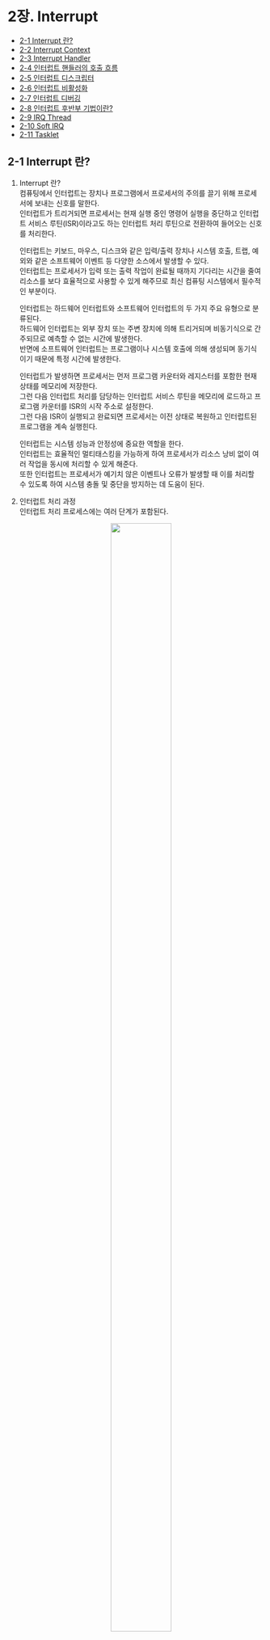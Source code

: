 # 2장. Interrupt

  * [2-1 Interrupt 란?](#2-1-interrupt-란)
  * [2-2 Interrupt Context](#2-2-interrupt-context)
  * [2-3 Interrupt Handler](#2-3-interrupt-handler)
  * [2-4 인터럽트 핸들러의 호출 흐름](#2-4-인터럽트-핸들러의-호출-흐름)
  * [2-5 인터럽트 디스크립터](#2-5-인터럽트-디스크립터)
  * [2-6 인터럽트 비활성화](#2-6-인터럽트-비활성화)
  * [2-7 인터럽트 디버깅](#2-7-인터럽트-디버깅)
  * [2-8 인터럽트 후반부 기법이란?](#2-8-인터럽트-후반부-기법이란)
  * [2-9 IRQ Thread](#2-9-irq-thread)
  * [2-10 Soft IRQ](#2-10-soft-irq)
  * [2-11 Tasklet](#2-11-tasklet)

## 2-1 Interrupt 란?
  1. Interrupt 란?  
      컴퓨팅에서 인터럽트는 장치나 프로그램에서 프로세서의 주의를 끌기 위해 프로세서에 보내는 신호를 말한다.  
      인터럽트가 트리거되면 프로세서는 현재 실행 중인 명령어 실행을 중단하고 인터럽트 서비스 루틴(ISR)이라고도 하는 인터럽트 처리 루틴으로 전환하여 들어오는 신호를 처리한다.

      인터럽트는 키보드, 마우스, 디스크와 같은 입력/출력 장치나 시스템 호출, 트랩, 예외와 같은 소프트웨어 이벤트 등 다양한 소스에서 발생할 수 있다.  
      인터럽트는 프로세서가 입력 또는 출력 작업이 완료될 때까지 기다리는 시간을 줄여 리소스를 보다 효율적으로 사용할 수 있게 해주므로 최신 컴퓨팅 시스템에서 필수적인 부분이다.

      인터럽트는 하드웨어 인터럽트와 소프트웨어 인터럽트의 두 가지 주요 유형으로 분류된다.  
      하드웨어 인터럽트는 외부 장치 또는 주변 장치에 의해 트리거되며 비동기식으로 간주되므로 예측할 수 없는 시간에 발생한다.  
      반면에 소프트웨어 인터럽트는 프로그램이나 시스템 호출에 의해 생성되며 동기식이기 때문에 특정 시간에 발생한다.

      인터럽트가 발생하면 프로세서는 먼저 프로그램 카운터와 레지스터를 포함한 현재 상태를 메모리에 저장한다.  
      그런 다음 인터럽트 처리를 담당하는 인터럽트 서비스 루틴을 메모리에 로드하고 프로그램 카운터를 ISR의 시작 주소로 설정한다.  
      그런 다음 ISR이 실행되고 완료되면 프로세서는 이전 상태로 복원하고 인터럽트된 프로그램을 계속 실행힌다.

      인터럽트는 시스템 성능과 안정성에 중요한 역할을 한다.  
      인터럽트는 효율적인 멀티태스킹을 가능하게 하여 프로세서가 리소스 낭비 없이 여러 작업을 동시에 처리할 수 있게 해준다.  
      또한 인터럽트는 프로세서가 예기치 않은 이벤트나 오류가 발생할 때 이를 처리할 수 있도록 하여 시스템 충돌 및 중단을 방지하는 데 도움이 된다.  

  2. 인터럽트 처리 과정  
    인터럽트 처리 프로세스에는 여러 단계가 포함된다.  

      <center><img src="../images/2.interrupt/Interrupt_Handling_Process.png" width="50%" height="75%"></center>

      1. 인터럽트 발생  
        인터럽트 처리 프로세스의 첫 번째 단계는 인터럽트 발생이다.  
        인터럽트는 키보드, 마우스 또는 디스크 드라이브와 같은 하드웨어 장치 또는 장치 드라이버 또는 운영 체제 서비스와 같은 소프트웨어 프로그램에 의해 발생할 수 있다.
      2. 인터럽트 알림  
        인터럽트가 발생하면 하드웨어 장치 또는 프로그램이 프로세서에 신호를 보내 인터럽트를 알린다.  
        이 신호는 일반적으로 장치 또는 프로그램을 프로세서에 연결하는 전용 회선인 하드웨어 인터럽트 라인을 통해 전송된다.
      3. 인터럽트 승인  
        프로세서는 인터럽트 신호를 승인하여 장치 또는 프로그램에 요청을 수신했음을 알려야한다.  
        이는 인터럽트 라인을 통해 승인 신호를 다시 전송하여 수행된다.
      4. 인터럽트 처리  
        인터럽트가 승인되면 프로세서는 인터럽트의 원인을 파악하고 적절한 인터럽트 핸들러 루틴을 실행해야 한다.  
        이 루틴은 인터럽트 요청을 처리하도록 특별히 설계된 코드 조각이다.
      5. 인터럽트 서비스  
        인터럽트 핸들러 루틴은 인터럽트 요청을 처리하는 데 필요한 작업을 수행한다.  
        여기에는 장치에서 데이터 읽기, 장치에 데이터 쓰기 또는 인터럽트 처리에 필요한 기타 작업 수행이 포함될 수 있다.
      6. 인터럽트 완료  
        인터럽트가 처리되면 프로세서는 인터럽트 요청이 완료되었음을 나타내는 신호를 장치 또는 프로그램에 보낸다.  
        그러면 장치 또는 프로그램이 정상 작동을 재개할 수 있다.

      요약하면 인터럽트 처리 프로세스에는 인터럽트 발생, 알림, 승인, 처리, 서비스 및 완료를 포함한 여러 단계가 포함된다.  
      각 단계는 컴퓨터 시스템의 효율적인 작동에 매우 중요하며 시스템 충돌이나 성능 문제를 방지하기 위해 신중하게 관리해야 한다.

## 2-2 Interrupt Context  
  1. 인터럽트 컨텍스트란?  
      인터럽트가 발생하면 프로세서는 현재 실행을 중지하고 인터럽트 핸들러 루틴으로 제어권을 넘긴다.  
      인터럽트 핸들러 루틴은 인터럽트 컨텍스트라는 특수 실행 컨텍스트에서 실행된다.  
      인터럽트 컨텍스트는 다른 시스템 작업을 방해하지 않고 빠르고 효율적으로 작업을 수행해야 하므로 프로세서의 일반 실행 컨텍스트와 다르다.

      * 인터럽트 컨텍스트의 특징  
        1. 인터럽트를 처리하는 동안에만 존재하는 임시 컨텍스트
        2. 프로세서의 일반 실행 컨텍스트보다 높은 우선 순위로 실행
        3. 시스템 리소스에 대한 액세스가 제한됨
        4. 다른 시스템 작업을 방해하지 않도록 작업을 빠르고 효율적으로 완료해야 함
        5. 중단된 프로세스의 상태를 저장하고 복원할 수 있어야 함

  2. 인터럽트 컨텍스트가 중요한 이유  
      인터럽트 컨텍스트가 중요한 이유는 시스템이 다른 시스템 작업을 방해하지 않고 인터럽트를 빠르고 효율적으로 처리할 수 있기 때문이다.  
      인터럽트는 하드웨어 오류나 사용자 입력과 같이 즉각적인 주의가 필요한 이벤트를 처리하는 데 사용된다.  
      만약, 인터럽트 핸들러 루틴이 작업을 완료하는 데 시간이 너무 오래 걸린다면 다른 시스템 작업을 방해하고 시스템 불안정을 초래할 수 있다.

      인터럽트 컨텍스트는 인터럽트된 프로세스의 상태를 저장하고 복원하는 메커니즘을 제공하므로 인터럽트 컨텍스트도 중요하다.  
      인터럽트가 발생하면 프로세서는 인터럽트된 프로세스의 상태를 저장하고 인터럽트 핸들러 루틴에 제어권을 넘긴다.  
      그러면 인터럽트 처리기 루틴은 해당 상태를 저장하고 필요에 따라 인터럽트된 프로세스의 상태를 수정할 수 있다.  
      인터럽트 처리기 루틴이 완료되면 인터럽트된 프로세스의 상태를 복원하고 제어권을 다시 인터럽트된 프로세스로 전송한다.

## 2-3 Interrupt Handler  
  인터럽트 핸들러는 인터럽트가 감지될 때 실행되는 작은 코드 조각이다.  
  인터럽트 핸들러는 운영 체제의 중요한 부분이며 입출력 작업, 장치 드라이버 및 기타 저수준 시스템 기능을 처리하는 데 사용된다.

  1. 인터럽트 핸들러란?  
      인터럽트 핸들러는 인터럽트에 대한 응답으로 실행되는 함수이다.  
      인터럽트가 발생하면 프로세서는 현재 프로그램의 실행을 중지하고 인터럽트 핸들러에 제어권을 넘긴다.  
      인터럽트 핸들러는 인터럽트를 처리하고 인터럽트된 프로그램에 제어권을 다시 돌려주는 역할을 한다.

      인터럽트 핸들러는 다음과 같은 다양한 시스템 기능에 사용된다.  

      * 장치 드라이버: 인터럽트 핸들러는 하드 드라이브, 키보드, 네트워크 어댑터와 같은 장치에서 생성된 하드웨어 인터럽트를 처리하는 데 사용된다.  
      * 입력/출력 작업: 인터럽트 핸들러는 디스크 읽기 및 쓰기, 네트워크 트래픽 및 기타 데이터 전송과 같은 입력/출력 작업을 관리하는 데 사용된다.
      * 시스템 호출: 인터럽트 핸들러는 사용자 프로그램이 만든 시스템 호출을 처리하는 데 사용된다.

  2. 인터럽트 벡터란?  
      인터럽트 벡터는 인터럽트를 해당 인터럽트 핸들러에 매핑하는 데 사용되는 데이터 구조이다.  
      각 인터럽트에는 고유한 인터럽트 번호가 할당되며, 이 번호는 인터럽트 벡터 테이블의 색인을 생성하는 데 사용된다.  
      인터럽트 벡터 테이블에는 가능한 각 인터럽트에 대한 인터럽트 핸들러 루틴에 대한 포인터 목록이 포함되어 있다.

      인터럽트가 트리거되면 CPU는 인터럽트 벡터 테이블에서 해당 항목을 조회하여 해당 인터럽트에 대한 인터럽트 핸들러 루틴의 주소를 찾는다.  
      그런 다음 이 주소가 프로그램 카운터(PC) 레지스터에 로드되어 CPU가 인터럽트 핸들러 코드를 실행하기 시작한다.

      인터럽트 벡터는 시스템의 하드웨어 계층과 소프트웨어 계층 사이에 추상화 수준을 제공하는 데 사용된다.  
      이를 통해 운영 체제는 기본 하드웨어 플랫폼에 관계없이 일관된 방식으로 인터럽트를 처리할 수 있다.

      * 인터럽트 벡터 테이블  
        인터럽트 벡터 테이블은 운영 체제에서 인터럽트를 관리하는 데 사용되는 데이터 구조이다.  
        인터럽트 번호를 해당 인터럽트 핸들러에 매핑하는 테이블이다.  
        인터럽트 벡터 테이블은 일반적으로 메모리에 저장되며 시스템 시작 중에 운영 체제에 의해 초기화된다.

        인터럽트 벡터 테이블의 각 항목에는 해당 인터럽트 번호에 대한 인터럽트 처리기 루틴의 주소가 포함되어 있다.  
        인터럽트가 발생하면 CPU는 인터럽트 번호를 사용하여 인터럽트 벡터 테이블을 인덱싱하여 인터럽트 핸들러 루틴의 주소를 찾는다.

      * 인터럽트 벡터 테이블 관리  
        인터럽트 벡터 테이블은 일반적으로 운영 체제에서 관리한다.  
        운영 체제는 시스템 시작 시 테이블을 초기화하고 런타임 중에 필요에 따라 업데이트할 책임이 있다.

        일부 운영 체제에서는 사용자 수준 프로그램이 인터럽트 벡터 테이블의 항목을 수정하여 자체 인터럽트 핸들러를 설치할 수 있다.  
        그러나 이는 일반적으로 특정 인터럽트에 대해서만 허용되며 일반적으로 권한이 있는 사용자로 제한된다.

## 2-4 인터럽트 핸들러의 호출 흐름  
  인터럽트 서비스 루틴(ISR)이라고도 하는 인터럽트 핸들러는 하드웨어 인터럽트 서비스를 담당하는 운영 체제 커널의 중요한 부분이다.  
  하드웨어 장치에서 인터럽트가 발생하면 프로세서는 현재 작업을 일시 중단하고 인터럽트 핸들러로 제어권을 전송한다.
  
  1. 인터럽트 벡터 테이블  
      하드웨어 장치가 인터럽트를 생성하면 프로세서에 신호를 보내면 프로세서는 현재 프로그램의 실행을 중지하고 인터럽트 벡터 테이블로 알려진 특정 메모리 위치로 점프한다.  
      인터럽트 벡터 테이블은 각 장치에 대한 인터럽트 핸들러의 메모리 주소를 포함하는 포인터 테이블이다.

      프로세서는 장치에서 생성된 인터럽트 번호를 사용하여 인터럽트 벡터 테이블에 인덱싱하고 해당 인터럽트 처리기의 주소를 가져온다.  
      그런 다음 인터럽트 핸들러가 실행되어 인터럽트를 처리한다.

  2. 인터럽트 핸들러의 호출 흐름  
    인터럽트 핸들러의 호출 흐름은 진입, 실행, 종료의 세 단계로 나눌 수 있다.

      1. 진입 단계  
          인터럽트가 발생하면 프로세서는 인터럽트된 태스크의 현재 상태를 스택에 저장하고 인터럽트 핸들러에 대한 새 실행 컨텍스트를 설정한다.  
          그런 다음 프로세서는 인터럽트 벡터 테이블에서 가져온 인터럽트 핸들러의 메모리 주소로 점프한다.

          인터럽트 핸들러가 입력되면 인터럽트 처리를 위한 환경을 설정하기 위해 몇 가지 중요한 작업을 수행한다.  
          이러한 작업에는 재귀적 인터럽트 처리를 방지하기 위해 동일한 유형의 추가 인터럽트를 비활성화하고, CPU 컨텍스트를 저장하고, 인터럽트를 승인하는 작업이 포함된다.

      2. 실행 단계  
          인터럽트 핸들러가 인터럽트 처리를 위한 환경을 설정하면 실제 인터럽트 처리 코드를 실행한다.  
          이 코드는 인터럽트를 생성한 특정 장치에 따라 달라질 수 있다.

          이 단계에서 인터럽트 핸들러는 장치에서 데이터를 읽고 메모리에 저장하거나 장치에 필요한 다른 작업을 수행한다.  
          또한 인터럽트 핸들러는 인터럽트 컨트롤러에 인터럽트 종료(EOI) 신호를 전송하여 인터럽트 처리 프로세스가 끝났음을 알린다.

      3. 종료 단계  
          인터럽트 처리 코드가 실행된 후 인터럽트 핸들러는 필요한 정리 작업을 수행하고 진입 단계에서 저장된 CPU 컨텍스트를 복원한다.  
          이러한 작업에는 인터럽트를 다시 활성화하고 인터럽트된 작업의 실행을 재개하는 작업이 포함된다.

          인터럽트 처리기가 정리 작업을 완료하면 중단된 작업으로 제어권이 반환되고 시스템이 정상 작동을 재개한다.

  3. 인터럽트 핸들러 등록 과정  
      1. 인터럽트 핸들러 함수 정의  
        인터럽트 핸들러를 등록하는 첫 번째 단계는 인터럽트를 처리할 함수를 정의하는 것이다.  
        이 함수는 처리할 인터럽트 번호와 일치하는 올바른 서명을 가져야 한다.  
        Linux 커널에서 인터럽트 핸들러는 `irqreturn_t` 반환 유형으로 선언되며 인터럽트 번호와 데이터 구조에 대한 포인터라는 두 가지 인수를 받는다.
          * [(참고) irqreturn_t 구조체](#참고-irqreturn_t-구조체)

      2. 인터럽트 회선 할당  
        다음 단계는 인터럽트 라인을 할당하는 것이다.  
        인터럽트 줄은 특정 하드웨어 장치와 연관된 고유 식별자이다.  
        Linux에서 인터럽트 라인은 정수로 표시된다.  
        `request_irq()` 함수는 인터럽트 회선을 할당하는 데 사용된다.

      3. 인터럽트 핸들러 등록  
        인터럽트 라인이 할당되면 인터럽트 핸들러를 커널에 등록할 수 있다.  
        이 작업은 `request_irq()` 함수를 사용하여 수행된다.
          ``` c
          int request_irq(unsigned int irq, irq_handler_t handler, unsigned long flags, const char *name, void *dev);
          ```
          irq: 처리할 인터럽트 회선 번호  
          handler: 인터럽트 핸들러 함수에 대한 함수 포인터  
          flags: 인터럽트의 동작을 제어하는 플래그
          name: 인터럽트를 요청하는 장치를 식별하는 문자열  
          dev: 인터럽트를 요청하는 디바이스에 대한 포인터

      4. 인터럽트 회선 활성화  
        마지막 단계는 인터럽트 라인을 활성화하는 것이다.  
        이 작업은 `enable_irq()` 함수를 사용하여 수행된다.  
        인터럽트 회선이 활성화되면 인터럽트 핸들러가 인터럽트를 수신하기 시작한다.
          ``` c
          void enable_irq(unsigned int irq);
          ```
          irq: 활성화할 인터럽트 번호

## 2-5 인터럽트 디스크립터  
  Linux 커널에서 인터럽트 디스크립터는 인터럽트를 관리하는 데 사용되는 데이터 구조체이다.
  
  1. 인터럽트 디스크립터 구조체  
      인터럽트 디스크립터는 특정 인터럽트에 대한 인터럽트 핸들러를 관리하는 데 사용되는 데이터 구조체이다.
      
      ``` c
      #include <irqdesc.h>
      
      struct irq_desc {
        irq_flow_handler_t handle_irq;
        struct irq_chip * chip;
        struct msi_desc * msi_desc;
        void * handler_data;
        void * chip_data;
        struct irqaction * action;
        unsigned int status;
        unsigned int depth;
        unsigned int wake_depth;
        unsigned int irq_count;
        unsigned int irqs_unhandled;
        unsigned long last_unhandled;
        spinlock_t lock;
      #ifdef CONFIG_SMP
        cpumask_t affinity;
        unsigned int cpu;
      #endif
      #if defined(CONFIG_GENERIC_PENDING_IRQ) || defined(CONFIG_IRQBALANCE)
        cpumask_t pending_mask;
      #endif
      #ifdef CONFIG_PROC_FS
        struct proc_dir_entry * dir;
      #endif
        const char * name;
      };  
      ```
      status : 인터럽트 라인의 상태
      * IRQ_DISABLED : 인터럽트 라인이 비활성화됨
      * IRQ_INPROGRESS : 인터럽트 처리기가 현재 실행 중  
      * IRQ_PENDING : 인터럽트가 발생했지만 아직 처리되지 않음
      * IRQ_NOREQUEST : 인터럽트가 요청되지 않았음

      action : 인터럽트 라인과 연관된 인터럽트 핸들러 함수를 정의하는 연결된 `irqaction` 구조체 리스트
      * [(참고) irqaction 구조체](#참고-irqaction-구조체)

      depth : 인터럽트 핸들러가 중첩된 횟수  
      irq_count : 인터럽트가 발생한 횟수  
      wake_depth : 인터럽트가 시스템을 깨운 횟수  
      irq : 인터럽트 번호  
      threads_running : 인터럽트 라인에서 실행 중인 스레드 수  
      threads_handled: 인터럽트 핸들러가 처리한 스레드 수  
      last_unhandled: 인터럽트 핸들러가 마지막으로 처리한 스레드

  2. 인터럽트 발생 횟수를 저장 방법  
      인터럽트 관리의 중요한 측면 중 하나는 인터럽트 발생 횟수를 추적하는 것이다.  
      이는 일반적으로 인터럽트가 발생할 때마다 카운터를 증가시키는 방식으로 수행된다.

      Linux에서 `irq_desc` 구조체에는 인터럽트 발생 횟수를 저장하는 카운트 필드가 포함되어 있다.  
      인터럽트가 발생할 때마다 카운트 필드가 증가하며, 커널은 각 인터럽트가 발생한 횟수를 추적할 수 있다.
      이를 통해 디버깅 및 성능 분석에 사용할 수 있다.  

      카운트 필드 외에도 `irqaction` 구조체에는 인터럽트 번호를 식별하는 irq 필드도 포함되어 있습니다. 이를 통해 커널은 각 `irqaction` 구조를 특정 인터럽트와 연관시킬 수 있습니다.

## 2-6 인터럽트 비활성화  
  인터럽트를 비활성화하면 명시적으로 다시 활성화할 때까지 프로세서가 새 인터럽트에 응답하지 못한다.  
  이는 들어오는 인터럽트에 의해 중단될 가능성 없이 코드의 중요한 부분이 원자 단위로 실행되도록 해야 하는 일부 상황에서 유용할 수 있다.

  1. 인터럽트를 비활성화 시점  
    인터럽트를 비활성화하면 시스템 성능에 상당한 영향을 미칠 수 있으므로 필요한 경우에만 신중하게 수행해야 한다는 점에 유의해야 한다.  
    일반적으로 인터럽트를 가능한 한 짧은 시간 동안 비활성화했다가 가능한 한 빨리 다시 활성화해야 한다.
      1. SoC에서 정의한 하드웨어 블록에 정확한 시퀀스를 줘야할 경우  
      2. 시스템이 유휴 상태에 진입하기 직전의 '시스템의 상태 정보' 값을 저장하는 동작  
      3. 각 디바이스 드라이버가 서스펜드 모드로 진입할 때 디바이스 드라이버에 데이터 시트에서 명시 대로 정확한 특정 시퀀스를 줘야 할 경우
      4. 예외가 발생해서 시스템 리셋을 시키기 전

## 2-7 인터럽트 디버깅  
  1. /proc/interrupts  
      `/proc/interrupts` 파일은 인터럽트 핸들러 목록과 각 인터럽트가 발생한 횟수를 제공한다.  
      이 정보는 문제를 일으키는 인터럽트 처리기를 식별하는 데 도움이 될 수 있으므로 인터럽트 관련 문제를 디버깅할 때 유용하다.  
      `/proc/interrupts` 파일의 내용을 보려면 다음 명령을 실행하면 된다.  

      ``` bash
      $ cat /proc/interrupts
      ```
      그러면 각 인터럽트, 인터럽트 발생 횟수, 관련 인터럽트 처리기가 나열된 테이블이 표시된다.
      ``` bash
      ~$ cat /proc/interrupts
           CPU0       CPU1       CPU2       CPU3
      11:   25850592    9062984   14661780   11677172     GICv3  27 Level     arch_timer
      13:    5088356          0          0          0     GICv3  34 Level     ahci[2140000.ahci]
      14:          0          0          0          0     GICv3  38 Level     virtio0
      17:          0          0          0          0     GICv3  35 Level     ehci_hcd:usb1
      18:          0          0          0          0     GICv3 117 Edge      GPIO Key POWEROFF
      20:        126     374157          0          0       MSI 49152 Edge      xhci_hcd
      21:          0      14772          0          0       MSI 81920 Edge      virtio1-config
      22:         36          0          0    7704173       MSI 81921 Edge      virtio1-input.0
      23:         54          0    4018205          0       MSI 81922 Edge      virtio1-output.0
      24:          0          0          0          0       MSI 163840 Edge      virtio2-config
      25:       3816          0          0   25839364       MSI 163841 Edge      virtio2-virtqueues
      27:        417          0          0          0       MSI 16384 Edge      snd_hda_intel:card0
      IPI0:   1531396    1483571    1385372    1468393       Rescheduling interrupts
      IPI1:   9811931   14079844   12404008   12314432       Function call interrupts
      IPI2:         0          0          0          0       CPU stop interrupts
      IPI3:         0          0          0          0       CPU stop (for crash dump) interrupts
      IPI4:         0          0          0          0       Timer broadcast interrupts
      IPI5:         0          0          0          0       IRQ work interrupts
      IPI6:         0          0          0          0       CPU wake-up interrupts
      Err:          0
      ```

  2. 인터럽트 이벤트 추적  
    ftrace는 Linux 커널에 포함된 강력한 추적 도구이다.  
    인터럽트 핸들러 함수의 실행을 추적하여 인터럽트를 디버깅하는 데 사용할 수 있다.  
    ftrace로 인터럽트 이벤트를 추적하려면 다음 단계를 수행하면 된다.  

      1. ftrace를 활성화  
          ``` bash
          $ echo 1 > /sys/kernel/debug/tracing/tracing_on
          ```
      2. 인터럽트 이벤트를 활성화  
          ``` bash
          $ echo irq_handler_entry > /sys/kernel/debug/tracing/set_event
          $ echo irq_handler_exit > /sys/kernel/debug/tracing/set_event
          ```
      3. ftrace 로그의 출력 확인  
          ``` bash
          $ cat /sys/kernel/debug/tracing/trace
          ```
    
## 2-8 인터럽트 후반부 기법이란?  
  인터럽트는 하드웨어 장치, 타이머 또는 소프트웨어 인터럽트 등 다양한 소스에서 발생할 수 있다.  
  인터럽트가 발생하면 시스템은 현재 프로세스의 실행을 중지하고 특정 인터럽트를 처리하도록 설계된 특수 함수인 인터럽트 핸들러로 이동한다.  
  그러나 인터럽트 핸들러 자체는 실행하는 데 상당한 시간이 걸릴 수 있으며, 이로 인해 나머지 시스템에 문제가 발생할 수 있다.  
  예를 들어 네트워크 카드가 수신되는 패킷마다 인터럽트를 생성하는 경우 인터럽트 핸들러는 이러한 인터럽트를 처리하는 데 대부분의 시간을 소비할 수 있으며, 이로 인해 다른 프로세스가 지연되거나 심지어 CPU 시간이 부족해질 수 있다.

  이 문제를 해결하기 위해 운영 체제에서는 인터럽트 하반부 처리라는 기술을 사용하는 경우가 많다.  
  인터럽트 하반부 처리는 주 인터럽트 처리기보다 낮은 우선 순위로 실행되는 지연된 인터럽트 처리기이다.  
  인터럽트 핸들러가 완료될 때까지 안전하게 지연될 수 있는 모든 처리를 수행하는 것이 이 처리기의 역할이다.

  1. 인터럽트 후반부 기법을 적용하는 이유  
      지연 인터럽트 처리라고도 하는 지연 인터럽트 기법은 커널 프로그래밍에서 인터럽트 처리를 나중으로 연기하여 시스템 성능과 안정성을 향상시키는 데 사용되는 기법이다. 

      지연 인터럽트 기법을 적용하는 이유를 살펴보기 전에 먼저 커널에서 인터럽트가 어떻게 작동하는지 이해해 보자.

      일반적인 커널 시스템에서 인터럽트는 들어오는 네트워크 패킷이나 마우스 클릭과 같이 시간에 민감한 이벤트를 처리하는 데 사용된다.  
      인터럽트가 발생하면 프로세서는 즉시 현재 작업을 일시 중단하고 인터럽트 핸들러 코드를 실행하기 시작한다.  
      핸들러가 작업을 완료하면 프로세서는 일시 중단된 작업을 다시 시작한다.

      그러나 인터럽트 처리에는 상당한 시간이 소요될 수 있으며, 그 동안 프로세서는 다른 작업을 실행할 수 없다.  
      이는 특히 인터럽트가 자주 발생하는 트래픽이 많은 시스템에서 성능 문제를 일으킬 수 있다.

      이 문제를 해결하기 위해 지연 인터럽트 기법이 사용된다.  
      커널 프로그래밍에 이 기법이 적용되는 몇 가지 이유는 다음과 같다.  

      1. 시스템 성능 개선  
        인터럽트 처리를 나중으로 연기함으로써 프로세서는 그 동안 다른 작업을 계속 실행할 수 있다.  
        따라서 인터럽트가 시스템 성능에 미치는 영향이 줄어들고 전반적인 시스템 응답성이 향상된다.
      
      2. 인터럽트 지연 시간 감소  
        인터럽트 지연 시간은 인터럽트가 처리되는 데 걸리는 시간이다.  
        인터럽트 처리를 나중으로 연기하면 시스템에서 인터럽트 지연 시간을 줄이고 실시간 성능을 개선할 수 있다.

      3. 간소화된 인터럽트 처리  
        인터럽트 처리는 특히 인터럽트 회선과 같은 공유 리소스를 처리할 때 복잡할 수 있다.  
        인터럽트 처리를 나중으로 연기함으로써 시스템은 인터럽트 처리를 간소화하고 경쟁 조건이나 기타 문제의 가능성을 줄일 수 있다.

      4. 보다 유연한 시스템 설계  
        인터럽트 처리를 늦추면 보다 유연한 시스템 설계가 가능하다.  
        예를 들어, 시스템에서 여러 인터럽트를 동시에 처리하거나 특정 인터럽트의 우선 순위를 다른 인터럽트보다 우선시할 수 있다.
        
  2. 인터럽트 콘텍스트에서 많은 일을 하면 발생하는 일  
      인터럽트는 인터럽트 컨텍스트와 프로세스 컨텍스트의 두 가지 컨텍스트에서 처리할 수 있다.

        * 인터럽트 컨텍스트는 인터럽트가 수신될 때 실행되는 커널 코드의 중요한 섹션이다.  
        이 컨텍스트에서 프로세서는 인터럽트 서비스에만 집중하며 다른 인터럽트나 프로세스 컨텍스트 코드에 의해 중단될 수 없다.  
        인터럽트와 연관된 인터럽트 핸들러 함수는 인터럽트 컨텍스트에서 실행된다.

        * 프로세스 컨텍스트는 정상적인 프로세스 관련 작업이 발생하는 커널의 정상적인 실행 환경이다.  
        프로세스 컨텍스트 코드는 다른 인터럽트 또는 프로세스 컨텍스트 코드에 의해 중단될 수 있다.

      인터럽트 컨텍스트에서 많은 작업이 수행되면 시스템이 응답하지 않거나 충돌이 발생할 수 있다.  
      이는 인터럽트 컨텍스트가 프로세스 컨텍스트보다 높은 우선순위로 실행되고 인터럽트 핸들러 기능이 완료될 때까지 다른 인터럽트 또는 프로세스 컨텍스트 코드가 차단될 수 있기 때문이다.

  3. Top Half / Bottom Half 란?  
      인터럽트가 발생하면, 시스템은 현재 실행 중인 프로그램을 중지하고 인터럽트 서비스 루틴 (ISR)으로 이동하여 이벤트를 처리한다.  
      ISR은 인터럽트를 처리하기 위해 필요한 작업을 수행하는데, 이는 데이터 구조 업데이트, I/O 작업 시작 또는 나중에 수행할 작업 스케줄링 등이 포함될 수 있다.

      ISR은 Top half와 Bottom half로 나뉜다.  
      Top half는 인터럽트가 발생한 시점에서 중단되며 인터럽트가 비활성화된 상태에서 실행된다.  
      주요 역할은 인터럽트를 처리하고 필요한 최소한의 레이턴시로 작업을 수행하는 것이다.  
      반면에 Bottom half는 인터럽트가 활성화된 상태에서 실행되며 비시간적 작업을 완료하는 것이 주요 역할이다.  
      이는 예를 들어, Top half에서 큐에 작업을 스케줄링하고, Bottom half에서 큐에서 작업을 가져와 처리하는 것이다.

      1. Top half  
        ISR의 Top half는 일반적으로 즉각적으로 완료되어야하는 빠르고 시간적으로 중요한 작업에 사용된다.  
        이러한 작업에는 레지스터와 컨텍스트 저장, 데이터 구조 업데이트, I/O 작업 시작 등이 포함된다.  
        ISR의 Top half는 인터럽트가 일어나는 동안 다른 인터럽트가 발생하지 않도록 인터럽트가 비활성화된 상태로 실행된다.  
        이렇게 함으로써, ISR은 다른 인터럽트로 인해 방해받지 않고 작업을 완료할 수 있다.

      2. Bottom half  
        ISR의 Top half가 완료되면, 시스템은 인터럽트를 활성화하고 정상적인 동작으로 돌아간다.  
        그런 다음 ISR의 Bottom half가 나중에 실행될 수 있도록 예약된다.  
        ISR의 Bottom half는 메모리 해제, 통계 업데이트, 나중에 수행될 작업 스케줄링과 같은 비시간적 작업을 완료하는 것이 주요 역할이다.

      ISR의 Bottom half는 일반적으로 지연 처리 프로시저 호출(DPC) 또는 태스크렛을 사용하여 구현된다.  
      이러한 메커니즘을 사용하면, Top half가 작업을 완료한 후에 Bottom half를 나중에 실행할 수 있다.  
      Bottom half는 인터럽트가 활성화된 별도의 컨텍스트에서 실행되며, 다른 인터럽트가 발생할 수 있도록 허용된다.

      요약하면, ISR의 Top half는 시간적으로 중요한 작업을 처리하는 반면, Bottom half는 비시간적인 작업을 완료하는 것이 주요 역할이다.  
      Top half와 Bottom half를 사용하면 시스템이 인터럽트를 효율적으로 처리할 수 있으며, 시간적으로 중요한 작업이 비시간적인 작업을 차단하지 않고 빠르게 완료되도록 보장한다.

  4. 인터럽트 후반부 처리 기법 종류  
      인터럽트 처리는 병목 현상이 발생할 수 있는 고성능 시스템에서 까다로운 작업이 될 수 있다.

      이 문제를 해결하기 위해 수년에 걸쳐 다양한 인터럽트 처리 기법이 개발되었다.  
      이러한 기술은 인터럽트 처리를 최적화하고 인터럽트 처리와 관련된 오버헤드를 줄일 수 있다.  

      1. 폴링 기반 인터럽트 처리  
        가장 기본적인 인터럽트 처리 기술은 폴링(polling)이다.  
        이 기술에서는 CPU가 계속해서 인터럽트 소스의 상태를 확인하여 인터럽트가 발생했는지 여부를 결정한다.  
        인터럽트가 발생하면 CPU는 인터럽트를 비활성화하고 현재 컨텍스트를 저장한 후 인터럽트를 처리한다.  
        폴링 기반 인터럽트 처리는 간단하고 직관적이지만, CPU 사이클에 대해 비효율적이고 낭비적일 수 있다.

      2. Bottom half 인터럽트 처리  
        이 기술에서는 CPU가 인터럽트가 발생하면 즉시 Top half를 실행하여 인터럽트를 처리한다.  
        Top half는 CPU 컨텍스트를 저장하고 인터럽트를 인식하는 등 시간적으로 중요한 작업을 수행한다.  
        Top half가 완료되면 Bottom half를 나중에 실행하도록 예약한다.  
        Bottom half는 프로세스를 깨우거나 지연된 작업을 수행하는 등 비시간적인 작업을 수행한다.  
        이 기술은 인터럽트 지연 시간을 줄이고 시스템 응답성을 향상시킬 수 있다.

      3. 태스크렛(Tasklets)  
        태스크렛은 지연 실행 모델을 사용하는 Bottom half 인터럽트 처리의 한 형태이다.  
        이 기술에서는 Top half가 나중에 실행할 태스크렛을 예약한다.  
        태스크렛은 가벼우며 인터럽트 컨텍스트에서 실행되므로, 처리 요구 사항이 낮거나 보통인 인터럽트를 처리하는 데 이상적이다.

      4. 소프트 인터럽트(Softirqs)  
        소프트 인터럽트는 지연 실행 모델을 사용하는 또 다른 하향식 인터럽트 처리 기술이다.  
        이 기술에서는 인터럽트 핸들러의 상위 부분이 소프트 인터럽트를 나중에 실행하도록 예약한다.  
        소프트 인터럽트는 태스크릿보다 더 무거운 가중치를 가지며 커널 스레드의 컨텍스트에서 실행되므로 처리 요구 사항이 높은 인터럽트를 처리하는 데 적합하다.

      5. 인터럽트 스레드(Interrupt Threads)  
        인터럽트 스레드는 인터럽트를 처리하기 위해 전용 커널 스레드를 사용하는 인터럽트 처리 기술이다.  
        이 기술에서는 인터럽트 핸들러의 상위 부분이 인터럽트 스레드를 깨우고 처리할 인터럽트 작업을 전달한다.  
        인터럽트 스레드는 자체 컨텍스트에서 인터럽트 핸들러를 실행하므로 시스템 성능과 확장성을 향상시킬 수 있다.

## 2-9 IRQ Thread
일부 경우에는 인터럽트 처리에 필요한 작업량이 인터럽트 핸들러가 처리하기에는 너무 많을 수 있다.  
이러한 경우 IRQ 스레드를 사용하여 인터럽트 핸들러에서 일부 작업을 분리할 수 있다.  
그럼, IRQ 스레드가 무엇이고 어떻게 작동하는지에 대해 알아보자.  

  1. IRQ 스레드란?  
      IRQ 스레드는 인터럽트 핸들러가 처리하기에는 처리 시간이 더 필요한 인터럽트를 처리하는 데 사용되는 커널 스레드이다.  
      인터럽트가 발생하면 인터럽트 핸들러는 기본 처리를 수행한 후 남은 처리를 처리하기 위해 IRQ 스레드를 예약한다.

      IRQ 스레드는 인터럽트 핸들러와 별도의 CPU 코어에서 실행되어 인터럽트 핸들러와 IRQ 스레드가 병렬로 실행될 수 있다.  
      이를 통해 인터럽트 처리에 소요되는 시간을 크게 줄여 시스템 성능을 향상시킬 수 있다.

  2. IRQ Thread 동작  
      인터럽트가 발생하면 인터럽트 핸들러가 실행된다.  
      인터럽트 핸들러가 처리하는 작업이 너무 많은 경우 인터럽트 핸들러는 나머지 처리를 위해 IRQ 스레드를 예약한다.

      IRQ 스레드는 인터럽트 핸들러와 별개의 CPU 코어에서 실행되므로 인터럽트 핸들러와 IRQ 스레드가 병렬로 실행될 수 있다.  
      인터럽트 핸들러는 일반적으로 인터럽트를 인식하고 인터럽트와 관련된 데이터를 가져오는 등 기본 처리를 수행한다.  
      그런 다음 IRQ 스레드가 더 많은 시간이 소요되는 처리를 수행한다.

      IRQ 스레드가 처리를 완료하면 일반적으로 인터럽트 핸들러에게 처리가 완료되었다는 알림을 보낸다.  
      인터럽트 핸들러는 필요한 최종 처리를 수행하고 인터럽트 처리 과정을 완료할 수 있다.

  3. IRQ 스레드 사용의 장점
      IRQ 스레드 사용은 다음과 같은 여러 가지 이점이 있다.  

      1. 성능 향상  
        IRQ 스레드는 인터럽트 처리 시간을 크게 줄여 시스템 성능을 향상시킨다.
      2. 지연 시간 감소  
        인터럽트 핸들러와 IRQ 스레드를 병렬로 실행함으로써 IRQ 스레드는 인터럽트 지연 시간을 줄여 하드웨어 장치를 더 빠르게 처리할 수 있다.
      3. 확장성  
        IRQ 스레드는 별도의 CPU 코어에서 인터럽트를 처리할 수 있으므로 멀티코어 시스템에서 확장성과 성능을 향상시킬 수 있다.

  4. IRQ 스레드 사용의 단점  
      IRQ 스레드를 사용하는 것에는 다음과 같은 단점도 있다.

      1. 복잡성 증가  
        IRQ 스레드는 인터럽트 처리 과정에 추가적인 복잡성을 추가하여 디버깅과 문제 해결을 더 어렵게 만들 수 있다.
      2. 오버헤드 증가  
        IRQ 스레드는 시스템에 추가 오버헤드를 추가하기 때문에 전반적인 성능을 저하시킬 수 있다.

  5. IRQ Thread 생성  
      다음은 IRQ 쓰레드를 생성하는 프로세스의 단계이다.  

      1. 커널 쓰레드 함수 정의  
        먼저, IRQ 쓰레드가 생성될 때 실행되는 커널 쓰레드 함수를 정의해야 한다.  
        이 함수는 장치에게 수신된 인터럽트 요청을 처리한다.  
          ``` c
          static irqreturn_t my_interrupt(int irq, void *dev_id);
          ```
          irq : 인터럽트를 트리거한 인터럽트 번호  
          dev_id :  매개변수는 인터럽트 요청 시 등록된 디바이스 데이터에 대한 포인터

      2. 인터럽트 요청  
        다음으로, 처리할 디바이스에 대해 인터럽트를 요청해야 한다.  
        이는 request_irq() 함수를 사용하여 수행된다. 
          ``` c 
          int request_irq(unsigned int irq, irq_handler_t handler, unsigned long flags, const char *name, void *dev);
          ```
          irq : 요청할 인터럽트 번호  
          handler : 1단계에서 정의한 인터럽트 핸들러 함수에 대한 포인터
          flags : 인터럽트 요청의 동작을 지정(공유 여부 등)  
          name : 커널 로그에서 인터럽트 요청을 식별하는 데 사용되는 문자열  
          dev : 인터럽트 핸들러 함수에 전달될 디바이스 데이터에 대한 포인터

      3. IRQ 스레드 생성  
        인터럽트가 요청되면 kthread_create() 함수를 사용하여 IRQ 스레드를 생성할 수 있다.  
          ``` c
          struct task_struct *kthread_create(int (*threadfn)(void *data), void *data, const char *namefmt, ...);
          ```
          threadfn : 1에서 정의한 커널 스레드 함수를 가리키는 포인터  
          data : 커널 스레드 함수에 전달해야 하는 데이터를 가리키는 포인터  
          namefmt : 커널 로그에서 IRQ 스레드를 식별하는 데 사용되는 문자열입

      4. IRQ 스레드를 깨우기  
        IRQ 스레드를 생성한 후, 인터럽트 요청을 처리할 수 있도록 깨워주어야 한다.  
        이를 위해 wake_up_process() 함수를 사용한다.  
          ``` c
          int wake_up_process(struct task_struct *tsk);
          ```
          tsk : 깨어나게 할 프로세스의 task_struct 구조체의 포인터

      5. 정리  
        IRQ 스레드가 더 이상 필요하지 않을 때, free_irq() 함수를 사용하여 인터럽트 요청을 해제하고, kthread_stop() 함수를 사용하여 IRQ 스레드를 종료해야 한다.
        free_irq() 함수는 request_irq()를 사용하여 이전에 등록된 인터럽트 요청 라인(IRQ)을 해제하는 데 사용된다.  
          ``` c
          void free_irq(unsigned int irq, void* dev_id);
          ```
          irq : 해제할 IRQ 번호
          dev_id : IRQ와 연관된 디바이스 ID

  6. IRQ 스레드의 예시  
    IRQ 스레드를 생성한 후에는, wait_event_interruptible() 또는 wait_event() 함수를 사용하여 인터럽트를 처리할 수 있다.  
    이러한 함수는 지정된 조건이 참이거나 스레드가 인터럽트될 때까지 스레드를 차단한다.  
    다음은 IRQ 스레드에 대한 예시이다.  

      ``` c
      #include <linux/kthread.h>

      static struct task_struct *irq_thread;

      static int irq_thread_func(void *data)
      {
          while (!kthread_should_stop()) {
            wait_event_interruptible(wait_queue, interrupt_occurred());
            // Handle the interrupt here
        }
        return 0;
      }

      static int __init my_module_init(void)
      {
          irq_thread = kthread_create(irq_thread_func, NULL, "irq_thread");
          if (IS_ERR(irq_thread)) {
              printk(KERN_ERR "Failed to create IRQ thread\n");
              return PTR_ERR(irq_thread);
          }
          wake_up_process(irq_thread);
          return 0;
      }

      static void __exit my_module_exit(void)
      {
          kthread_stop(irq_thread);
      }

      module_init(my_module_init);
      module_exit(my_module_exit);

      ```

      이 예제에서는 wait_event_interruptible() 함수를 사용하여 인터럽트를 기다린다.  
      wait_queue 변수는 인터럽트가 발생할 때 IRQ 스레드를 깨우는 대기열이다.  
      interrupt_occurred() 함수는 인터럽트가 발생할 때 true를 반환한다.

      wait_event_interruptible() 함수가 반환되면 IRQ 스레드는 스레드 컨텍스트에서 인터럽트를 처리할 수 있다.  
      IRQ 스레드는 필요한 처리를 수행한 다음 대기 상태로 돌아갈 수 있다.

## 2-10 Soft IRQ  
현대 컴퓨터 시스템에서 인터럽트 처리는 다양한 하드웨어 이벤트를 처리하는 중요한 메커니즘이다.  
인터럽트 처리는 처리과정에서 수행되어야 할 작업량에 따라 빠르거나 느릴 수 있다.  
경우에 따라 하드웨어 이벤트는 상당한 양의 처리를 필요로 하며, 따라서 전통적인 인터럽트 처리 방식만으로는 충분하지 않을 수 있다.  
이를 해결하기 위한 방법으로 Soft IRQ를 사용한다.  

  1. Soft IRQ란?  
      Soft IRQ (소프트웨어 인터럽트 요청)는 전통적인 인터럽트 핸들러보다 더 많은 처리 시간을 필요로 하는 이벤트를 처리하기 위해 Linux 커널에서 사용되는 메커니즘이다.  
      Soft IRQ는 일반 인터럽트와 유사하지만, 지연 실행 방식으로 처리되므로 현재 인터럽트 핸들러가 실행을 완료한 후 처리된다.  
      Soft IRQ는 일반 인터럽트로 처리할 수 없는 복잡한 이벤트를 처리할 수 있도록 한다.

  2. Soft IRQ 핸들러  
      Soft IRQ 핸들러는 일반 인터럽트 핸들러와 유사하며 C 함수로 구현된다.  
      Soft IRQ 핸들러는 커널 초기화 과정에서 등록되며, Soft IRQ 프레임워크에 의해 실행된다.  
      Soft IRQ 이벤트가 발생하면 커널에서 Soft IRQ 핸들러가 호출된다.  
      Soft IRQ 핸들러는 현재 인터럽트 핸들러의 실행이 완료된 후에 실행되므로 지연 실행된다.

  3. Soft IRQ의 종류  
      Linux 커널은 여러 종류의 Soft IRQ를 지원하며, 각 Soft IRQ는 특정 유형의 이벤트를 처리한다.  
      일반적인 Soft IRQ는 다음과 같다.  
      1. Tasklets  
        Tasklets는 지연 처리가 필요한 작고 빠른 이벤트를 처리하는 데 사용되는 Soft  IRQ이다.  
        Tasklets는 인터럽트 컨텍스트에서 실행되며 빠르게 실행될 수 있도록 설계되었다.
      2. Workqueues  
        Workqueues는 처리 시간이 긴 이벤트를 처리하는 데 사용되는 Soft IRQ입니다.  
        Workqueues는 프로세스 컨텍스트에서 실행되며 긴 처리 시간이 필요한 이벤트를 처리할 수 있도록 설계되었다.
      3. Timer  
        타이머 Soft IRQ는 지정된 시간 이후에 발생하는 이벤트를 처리하는 데 사용된다.  
        타이머 Soft IRQ는 프로세스 컨텍스트에서 실행된다.

  4. Soft IRQ Handler 실행  
      Soft IRQ 핸들러는 현재 인터럽트 핸들러의 실행이 완료된 후에 실행되는 것처럼, 지연된 방식으로 실행된다.  
      Soft IRQ 핸들러는 Soft IRQ 프레임워크에 의해 호출되며, 이를 통해 올바른 컨텍스트에서 실행된다.  
      Soft IRQ 핸들러는 하드웨어 이벤트, 다른 Soft IRQ 핸들러 또는 커널 스레드에 의해 호출될 수 있다.
  

  5. Soft IRQ Service  
      Soft IRQ 서비스는 Soft IRQ에 응답하여 실행되는 함수이다.  
      소프트웨어에 의해 트리거되는 일부 유형의 지연 작업을 처리하기 위해 설계된 Soft IRQ 서비스는 인터럽트 컨텍스트와 유사하지만 몇 가지 중요한 차이점이 있다.

      1. Soft IRQ service 동작  
          Soft IRQ 서비스가 트리거되면, 해당 서비스 함수는 Soft IRQ와 관련된 큐에 추가된다.  
          이 함수는 일반적으로 CPU가 유휴 상태에 있거나 비교적 중요하지 않은 시스템 활동 중에 실행된다.  

          Soft IRQ 서비스 함수는 인터럽트 컨텍스트와 유사한 특수한 컨텍스트에서 실행된다.  
          이 컨텍스트를 Soft IRQ 컨텍스트라고한다.  
          Soft IRQ 컨텍스트는 일반 프로세스 컨텍스트보다 우선 순위가 높지만 인터럽트 컨텍스트보다 우선 순위가 낮다.

          Soft IRQ 서비스는 소프트웨어에 의해 트리거되는 일부 유형의 지연된 작업을 처리하기위한 것으로 설계되었다.  
          Soft IRQ 서비스가 처리 할 수있는 지연 작업의 예는 다음과 같다.

            1. 네트워크 드라이버가 수신 한 네트워크 패킷 처리
            2. 장치 드라이버가 트리거 한 소프트웨어 인터럽트 처리
            3. 커널 스레드에서 실행 할 작업 예약

      6. Soft IRQ service 이점  
          Soft IRQ 서비스를 사용하는 주요 이점 중 하나는 중요한 시스템 활동에 방해를 일으키지 않으면서 일부 유예된 작업을 적시에 실행할 수 있도록한다는 것이다.  
          이는 유예된 작업을 처리해야 하는 볼륨이 많은 상황에서 시스템 성능과 안정성을 향상시킬수 있다.

          또한, Soft IRQ 서비스의 또 다른 이점은 사용하기 쉽고 최소한의 오버헤드로 구현할 수 있다.  
          이는 코드에서 유예된 작업을 처리해야 하는 개발자들에게 매우 유용한 옵션으로 작용할 수 있다.

      7. Soft IRQ service 요청  
          일반적으로, Soft IRQ 서비스는 인터럽트 컨텍스트에서 즉시 수행할 수 없는 작업이 필요할 때 요청해야 한다.  
          Soft IRQ 서비스로 수행할 수 있는 작업의 예로는 다음이 있다.
          
            1. 네트워크 처리  
              네트워크 패킷은 인터럽트 컨텍스트에서 수신되며, 체크섬 검증이나 패킷 분류와 같은 처리가 필요할 수 있다.  
              이러한 처리는 Soft IRQ 서비스를 사용하여 지연시키고 수행할 수 있다.
            2. 태스크릿 스케줄링  
              태스크릿은 Soft IRQ 컨텍스트에서 수행되는 작은 지연 인터럽트 핸들러이다.  
              인터럽트 컨텍스트에서 즉시 수행할 수 없는 처리를 수행하는 데 사용할 수 있다.  
            3. 타이머 처리  
              타이머는 나중에 실행할 작업을 예약하는 데 사용할 수 있다.  
              타이머 처리는 Soft IRQ 컨텍스트에서 수행될 수 있다.

      8. Soft IRQ 서비스 처리  
          Soft IRQ가 발생하면 해당 Soft IRQ 핸들러가 실행되어 보류 중인 작업을 처리한다.  
          Soft IRQ 핸들러는 데이터 구조를 업데이트하거나 대기 중인 프로세스를 깨우는 등 필요한 모든 작업을 수행할 수 있다.

          Soft IRQ 핸들러는 `open_softirq()` 함수를 사용하여 등록된다.  
          ``` c
          void open_softirq(int nr, void (*action)(struct softirq_action *))
          ```
          nr : 생성 중인 소프트 인터럽트의 번호  
          소프트 인터럽트 번호는 `include/linux/interrupt.h` 헤더 파일에서 정의  
          action : 실행되는 함수 포인터  
          `struct softirq_action` 구조체는 소프트 인터럽트 핸들러가 처리할 작업을 대기열에 추가하는 데 사용

          한번 Soft IRQ 핸들러가 등록되면 `raise_softirq()` 함수를 사용하여 이를 발생시킬 수 있다.  
          ``` c
          void raise_softirq(unsigned int nr);
          ```
          nr : 소프트 인터럽트 번호

      9. ksoftirqd 스레드  
          ksoftirqd 스레드는 리눅스 커널에서 소프트 인터럽트를 처리하는 커널 스레드이다.  
          이 스레드는 각 CPU에서 실행되며 해당 CPU에서 발생한 소프트 인터럽트를 처리한다.  
          소프트 인터럽트가 발생하면 해당 인터럽트를 생성한 CPU와 연결된 큐에 추가된다.  
          ksoftirqd 스레드는 주기적으로 해당 CPU의 소프트 인터럽트 큐를 확인하고 대기 중인 소프트 인터럽트를 처리한다.

          * ksoftirqd 스레드 동작  
              ksoftirqd 스레드는 부팅 프로세스 중에 시작되며 시스템이 실행 중인 동안 백그라운드에서 실행된다.  
              소프트IRQ가 발생하면 해당 인터럽트를 생성한 CPU와 관련된 소프트IRQ 큐에 추가된다.  
              ksoftirqd 스레드는 주기적으로 해당 CPU에 대한 소프트IRQ 큐를 확인하고 대기 중인 모든 소프트IRQ를 처리한다.

              ksoftirqd 스레드는 커널의 태스크 스케줄러를 사용하여 예약된다.  
              스레드가 유휴 상태 일 때는 슬립되어 태스크 스케줄러의 대기열에 추가된다.  
              소프트IRQ가 소프트IRQ 큐에 추가되면 ksoftirqd 스레드가 깨어나서 해당 인터럽트를 생성한 CPU에서 실행되도록 예약된다.
          
          * ksoftirqd 스레드의 역할  
              ksoftirqd 스레드는 소프트 인터럽트가 적시에 처리되도록 보장하여 Linux 커널의 중요한 구성 요소이다.  
              소프트 인터럽트는 네트워크 처리, 작업 스케줄링 및 메모리 관리를 포함하여 커널이 다양한 작업을 수행하는 데 사용된다.  
              ksoftirqd 스레드가 올바르게 실행되지 않으면 소프트 인터럽트가 효율적으로 처리되지 않아 시스템 성능이 저하될 수 있다.

## 2-11 Tasklet  
  Linux 커널 프로그래밍에서 태스크릿은 지연된 작업 스케줄링을 위한 메커니즘이다.  

  1. 태스크릿이란?  
      태스크릿은 작업의 지연 처리를 가능하게하는 커널 메커니즘입니다.  
      즉, 태스크릿은 어떤 이벤트에 응답하여 나중에 실행될 함수이다.  
      태스크릿은 소프트 IRQ 컨텍스트에서 실행되며, 이는 비선점적이고 다른 소프트 IRQ 작업과 동시에 실행될 수 있다는 것을 의미한다.

      소프트웨어 인터럽트인 `TASKLET_SOFTIRQ`를 발생시켜 태스크렛을 예약한다.  
      태스크렛이 예약되면, 그것은 소프트웨어 인터럽트와 관련된 큐에 추가된다.  
      커널은 큐에 추가된 순서대로 태스크렛을 실행한다.

      태스크렛이 예약되면, `TASKLET_SOFTIRQ`의 소프트웨어 인터럽트 핸들러가 실행될 때 가능한 빨리 실행된다.  
      이 핸들러는 연관된 큐에 있는 모든 태스크렛을 추가된 순서대로 실행하는 책임을 지고 있다.

  2. Tasklet 유형  
      Tasklet에는 두 가지 유형이 있다.
      
      1. Bottom-half Tasklet  
        Bottom-half tasklet은 인터럽트 컨텍스트에서 예약된다.  
        일반적으로 인터럽트에 대한 저지연 처리를 수행하는 데 사용된다.  
        이러한 tasklet은 예약되자마자 가능한 빨리 실행되어 인터럽트 처리의 지연 시간을 최소화한다.

      2. Workqueue Tasklet  
        Workqueue tasklet은 프로세스 컨텍스트에서 예약된다.  
        일반적으로 나중에 지연 처리할 수 있는 더 높은 지연 처리를 수행하는 데 사용된다.  
        Workqueue tasklet은 특정 CPU에서 실행하도록 예약할 수도 있고, 사용 가능한 모든 CPU에서 실행할 수도 있다.

  3. Tasklet 생성 및 관리  
      Tasklet은 `tasklet_init()` 함수를 사용하여 생성된다.  

      ``` c
      void tasklet_init(struct tasklet_struct *tasklet,
                  void (*func)(unsigned long), 
                  unsigned long data);
      ```
      tasklet : 초기화될 tasklet을 나타내는 tasklet_struct 구조체에 대한 포인터  
      func : tasklet이 예약될 때 실행될 함수의 함수 포인터  
      data : func 함수에 전달될 값

      Tasklet이 생성되면 `tasklet_schedule()` 함수를 사용하여 실행 대기열에 예약할 수 있다.  
      ``` c
      void tasklet_schedule(struct tasklet_struct *t);
      ```
      t : 스케줄링할 tasklet_struct 구조체
      
      Tasklet을 실행하지 않도록 하려면, `tasklet_disable()` 함수를 사용하여 비활성화할 수 있다.  
      tasklet이 비활성화되면, `tasklet_enable()` 함수를 사용하여 다시 활성화 될 때까지 실행되지 않습니다.
      ``` c
      void tasklet_disable(struct tasklet_struct *t);
      void tasklet_enable(struct tasklet_struct *t);
      ```
      t : 작업을 나타내는 tasklet_struct 구조체에 대한 포인터

      [(참고) irqaction 구조체](#참고-tasklet_struct-구조체)


### (참고) irqreturn_t 구조체
``` c
#include <linux/irqreturn.h>

typedef enum {
        IRQ_NONE        = (0 << 0),
        IRQ_HANDLED     = (1 << 0),
        IRQ_WAKE_THREAD = (1 << 1),
} irqreturn_t;
```
IRQ_NONE : 인터럽트 처리기가 인터럽트를 처리하지 않았으며 다음 인터럽트 처리기(있는 경우)로 전달되어야 함  
IRQ_HANDLED : 인터럽트 핸들러가 인터럽트를 성공적으로 처리했으며 추가 조치가 필요하지 않음  
IRQ_WAKE_THREAD : 인터럽트 핸들러가 인터럽트를 처리했지만 추가 처리를 커널 스레드로 연기했음  
(커널 스레드가 깨어나서 처리를 완료하기 위해 실행됨)

### (참고) irqaction 구조체
``` c
struct irqaction {
  irq_handler_t handler;
  void * dev_id;
  void __percpu * percpu_dev_id;
  struct irqaction * next;
  irq_handler_t thread_fn;
  struct task_struct * thread;
  struct irqaction * secondary;
  unsigned int irq;
  unsigned int flags;
  unsigned long thread_flags;
  unsigned long thread_mask;
  const char * name;
  struct proc_dir_entry * dir;
};  
```
handler : 인터럽트 핸들러 함수  
dev_id : 디바이스 식별을 위한 쿠키  
percpu_dev_id : 디바이스 식별을 위한 쿠키  
next : 공유 인터럽트를 위한 다음 irqaction 포인터  
thread_fn : 스레드 인터럽트를 위한 인터럽트 핸들러 함수  
thread : 스레드 인터럽트를 위한 스레드 포인터  
secondary : 보조 인터럽트에 대한 포인터 (강제 스레딩)  
irq : 인터럽트 번호  
flags : 플래그  
  * IRQ_Gc_INIT_MASK_CACHE : 마스크 레그를 읽어 mask_cache를 초기화합니다.
  * IRQ_G_C_INIT_NESTED_LOCK : 부모 irq에서 irq_set_wake를 호출해야 하는 irq 칩에 대해 irq의 잠금 클래스를 중첩으로 설정합니다. 일반적으로 GPIO 구현
  * IRQ_G_C_MASK_CACHE_PER_TYPE : 마스크 캐시는 칩 유형별 비공개입니다.
  * IRQ_GC_NO_MASK : IRQ_DATA->마스크 계산하지 않음
  * IRQ_GC_BE_IO : 빅 엔디안 레지스터 액세스 사용(기본값: LE)

thread_flags : 스레드 관련 플래그  
thread_mask : 스레드 활동을 추적하기 위한 비트마스크  
name : 장치의 이름  
dir : proc/irq/NN/name 엔트리에 대한 포인터

### (참고) tasklet_struct 구조체
``` c
#include <interrupt.h>

struct tasklet_struct
{
    struct tasklet_struct *next;
    unsigned long state;
    atomic_t count;
    void (*func)(unsigned long);
    unsigned long data;
};
```
next : 리스트에서 다음 태스크렛을 가리키는 포인터  
state : 태스크렛의 상태  
count : 태스크렛이 실행된 횟수  
func : 태스크렛이 스케줄링될 때 실행될 함수를 가리키는 포인터  
data : 태스크렛 함수에 전달될 인수